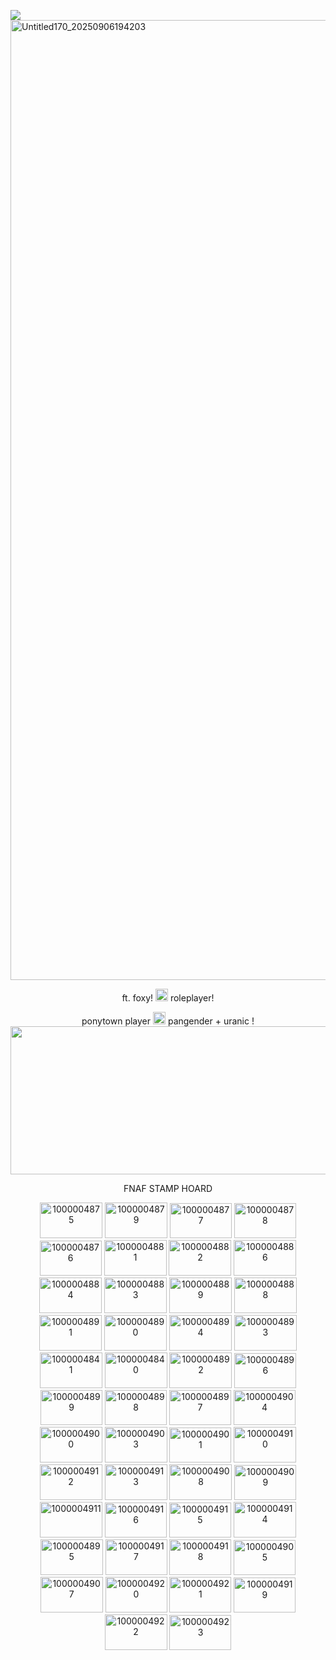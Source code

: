 ![](https://komarev.com/ghpvc/?username=funtiimefoxy&color=ff69b4&style=plastic&label=MY+VIEWS!)
<img width="2048" height="1536" alt="Untitled170_20250906194203" src="https://github.com/user-attachments/assets/cb88375a-f3d8-4beb-b400-bdf2a371da83" />

<p align="center">
  ft. foxy! <img width="20" height="20" alt="1000004817" src="https://github.com/user-attachments/assets/48418498-7686-417a-8798-745310fdc9f6" /> roleplayer!
</p>

<p align="center">
ponytown player <img width="20" height="20" alt="1000004815" src="https://github.com/user-attachments/assets/fe3ea654-61bf-4f89-b548-89aa28a22e0e" /> pangender + uranic !

<img width="1500" height="237" alt="1000004812" src="https://github.com/user-attachments/assets/654dff7e-407d-49b5-b19c-f3e2dac22e39" />
<p align="center">
FNAF STAMP HOARD
</p>
<p align="center">
  <img width="100" height="57" alt="1000004875" src="https://github.com/user-attachments/assets/c8de8571-f407-4962-9116-948a1b6076c5" />
<img width="100" height="57" alt="1000004879" src="https://github.com/user-attachments/assets/a381fb8e-caa1-4a78-9696-ab0e310b42be" />
<img width="99" height="56" alt="1000004877" src="https://github.com/user-attachments/assets/5507694c-df94-44d8-b29c-a00082a4421d" />
<img width="99" height="56" alt="1000004878" src="https://github.com/user-attachments/assets/7a1bf351-459a-4010-81e1-a6762b5ed5fe" />
<img width="99" height="56" alt="1000004876" src="https://github.com/user-attachments/assets/f8dc4079-049b-4181-b4df-b47fff988c07" />
<img width="100" height="57" alt="1000004881" src="https://github.com/user-attachments/assets/968c4b63-9315-4449-bfda-eb4fd066d0c4" />
<img width="100" height="57" alt="1000004882" src="https://github.com/user-attachments/assets/2b47e63e-1e13-49f0-bceb-958f6bda48ed" />
<img width="100" height="57" alt="1000004886" src="https://github.com/user-attachments/assets/9ede99c8-2bc0-48bf-a1a6-b578dbc7f554" />
<img width="100" height="57" alt="1000004884" src="https://github.com/user-attachments/assets/0b5d1be8-208c-4b5f-a9f0-527d3b93c3d6" />
<img width="100" height="57" alt="1000004883" src="https://github.com/user-attachments/assets/c3f14963-2261-41f3-8648-81711f3415e9" />
<img width="100" height="57" alt="1000004889" src="https://github.com/user-attachments/assets/fcf10ca6-ee4c-4225-96ff-747c638d4c35" />
<img width="100" height="57" alt="1000004888" src="https://github.com/user-attachments/assets/34f792b7-1a96-4d9f-a75a-04a168ab9505" />
<img width="100" height="57" alt="1000004891" src="https://github.com/user-attachments/assets/b8ba42af-f374-4b4a-8aaf-73096d73f76d" />
<img width="100" height="57" alt="1000004890" src="https://github.com/user-attachments/assets/e4a0cf3a-02d6-4326-a5d8-a7a2a094bfec" />
<img width="100" height="57" alt="1000004894" src="https://github.com/user-attachments/assets/8bcec793-6df8-45de-9621-10f633d62dd5" />
<img width="100" height="57" alt="1000004893" src="https://github.com/user-attachments/assets/329123e9-7c60-4e74-ac0d-9a754d32b386" />
  <img width="100" height="57" alt="1000004841" src="https://github.com/user-attachments/assets/62255a1a-07fe-43dd-8235-1b19958c60e0" />
  <img width="100" height="57" alt="1000004840" src="https://github.com/user-attachments/assets/442c3e51-cf0f-4e6a-9336-b1b19b2cd472" />
<img width="100" height="57" alt="1000004892" src="https://github.com/user-attachments/assets/f154d519-8aa6-4e04-97fb-75d70e0016cf" />
<img width="99" height="56" alt="1000004896" src="https://github.com/user-attachments/assets/222c4aa8-c934-4db5-8b98-70c8287299dc" />
<img width="99" height="56" alt="1000004899" src="https://github.com/user-attachments/assets/847f5bd6-541d-40f9-bb72-8d0a96ee6e84" />
<img width="99" height="56" alt="1000004898" src="https://github.com/user-attachments/assets/1fa4e53f-c99d-417f-a515-27613aaf1448" />
<img width="99" height="56" alt="1000004897" src="https://github.com/user-attachments/assets/7ed47f7e-da4c-4d1d-880c-98ea461a0031" />
  <img width="99" height="56" alt="1000004904" src="https://github.com/user-attachments/assets/0774f7c2-e21f-4194-aca5-b1269157989c" />
<img width="100" height="57" alt="1000004900" src="https://github.com/user-attachments/assets/e87936a6-4c44-4059-a7b1-1f7690dd1cc8" />
<img width="100" height="57" alt="1000004903" src="https://github.com/user-attachments/assets/8fa47f25-65a2-4436-b145-a0d2fb8b36b2" />
<img width="99" height="56" alt="1000004901" src="https://github.com/user-attachments/assets/72834f36-dee5-4c80-be49-a8b93edbcb83" />
<img width="100" height="57" alt="1000004910" src="https://github.com/user-attachments/assets/db8f5bdb-83ee-4a06-9e21-e4ab23feac2d" />
<img width="100" height="57" alt="1000004912" src="https://github.com/user-attachments/assets/1382b53d-1722-4199-9660-dda621a827d6" />
<img width="100" height="57" alt="1000004913" src="https://github.com/user-attachments/assets/f6e1562d-3cdb-4c8b-83ff-a24704cb9991" />
<img width="100" height="57" alt="1000004908" src="https://github.com/user-attachments/assets/22d1efb5-5a43-4f4a-99db-ae19eb32a093" />
<img width="99" height="56" alt="1000004909" src="https://github.com/user-attachments/assets/1e6c5903-6c81-4ef3-8c2e-000b8779aeba" />
<img width="100" height="57" alt="1000004911" src="https://github.com/user-attachments/assets/72b2e4d9-2314-4032-8312-8f5e6202d174" />
<img width="99" height="56" alt="1000004916" src="https://github.com/user-attachments/assets/17ab0add-61cb-437a-aa8c-54b3021c77e2" />
<img width="99" height="56" alt="1000004915" src="https://github.com/user-attachments/assets/ffe57e37-ea7f-49e0-81e8-5fd76a59b13e" />
<img width="100" height="57" alt="1000004914" src="https://github.com/user-attachments/assets/cdc2e367-85db-4a56-b8b4-0c2fa70fb980" />
<img width="100" height="57" alt="1000004895" src="https://github.com/user-attachments/assets/856ee020-c91c-4da9-9be2-f12dff718919" />
<img width="99" height="57" alt="1000004917" src="https://github.com/user-attachments/assets/16af00ee-e977-4b77-88f5-cf7d23636377" />
<img width="99" height="57" alt="1000004918" src="https://github.com/user-attachments/assets/6e78ffe6-a8e6-4e7f-a125-3cfc1d9495b3" />
<img width="99" height="56" alt="1000004905" src="https://github.com/user-attachments/assets/cdbdeb5c-7568-4762-92fd-8138b5ad72ee" />
<img width="100" height="57" alt="1000004907" src="https://github.com/user-attachments/assets/94d21a17-71c8-418c-9395-b2baa8b598b3" />
<img width="99" height="57" alt="1000004920" src="https://github.com/user-attachments/assets/cad0c623-6304-45dd-8806-71ea6dce174d" />
<img width="99" height="57" alt="1000004921" src="https://github.com/user-attachments/assets/d2ffe55c-daa8-4497-85b4-8c67a69d20a8" />
<img width="99" height="56" alt="1000004919" src="https://github.com/user-attachments/assets/b2a6385c-b293-4890-b1a4-bade5a9174d3" />
<img width="100" height="57" alt="1000004922" src="https://github.com/user-attachments/assets/d68413f7-882b-47e2-9cb2-a7b34e97eb33" />
<img width="99" height="56" alt="1000004923" src="https://github.com/user-attachments/assets/6db4786b-6d6e-440e-bddb-9a8a59df632d" />

</p>
